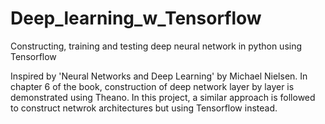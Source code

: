 # Deep_learning_w_Tensorflow
Constructing, training and testing deep neural network in python using Tensorflow 

Inspired by 'Neural Networks and Deep Learning' by Michael Nielsen. In chapter 6 of the book, construction of deep network layer by layer is demonstrated using Theano. In this project, a similar approach is followed to construct netwrok architectures but using Tensorflow instead. 
